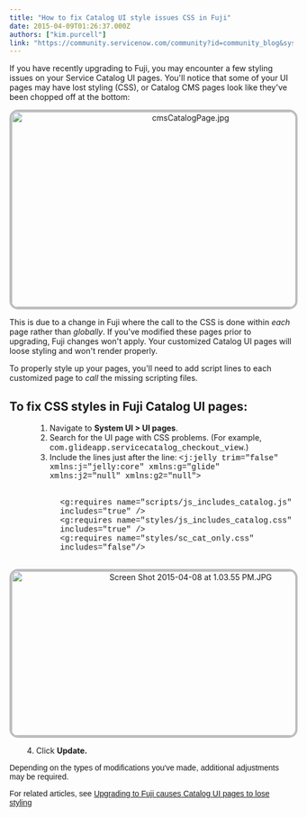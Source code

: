 ```yaml
---
title: "How to fix Catalog UI style issues CSS in Fuji"
date: 2015-04-09T01:26:37.000Z
authors: ["kim.purcell"]
link: "https://community.servicenow.com/community?id=community_blog&sys_id=246ceaa1dbd0dbc01dcaf3231f96190f"
---
```

<p>If you have recently upgrading to Fuji, you may encounter a few styling issues on your Service Catalog UI pages. You'll notice that some of your UI pages may have lost styling (CSS), or Catalog CMS pages look like they've been chopped off at the bottom:</p><p style="text-align: center;"><img   alt="cmsCatalogPage.jpg" class="image-1 jive-image" src="d8606542db10d7049c9ffb651f96190d.iix" style="height: 347px; width: 620px; border: #BDBDBD 4px solid; border-radius: 15px;"/></p><p></p><p>This is due to a change in Fuji where the call to the CSS is done within <em>each</em> page rather than <em>globally</em>. If you've modified these pages prior to upgrading, Fuji changes won't apply. Your customized Catalog UI pages will loose styling and won't render properly.</p><p></p><p>To properly style up your pages, you'll need to add script lines to each customized page to <em>call</em> the missing scripting files.</p><p></p><h2>To fix CSS styles in Fuji Catalog UI pages:</h2><ol><ol><ol><li>Navigate to <strong>System UI &gt; UI pages</strong>.</li><li>Search for the UI page with CSS problems. (For example, <span style="font-family: courier new,courier;"> com.glideapp.servicecatalog_checkout_view</span>.)</li><li>Include the lines just after the line: <span style="font-family: courier new,courier;">&lt;j:jelly trim="false" xmlns:j="jelly:core" xmlns:g="glide" xmlns:j2="null" xmlns:g2="null"&gt;</span></li></ol></ol></ol><p style="padding-left: 90px;"><br/><span style="font-family: courier new,courier;">&lt;g:requires name="scripts/js_includes_catalog.js" includes="true" /&gt;</span><br/><span style="font-family: courier new,courier;">&lt;g:requires name="styles/js_includes_catalog.css" includes="true" /&gt;</span><br/><span style="font-family: courier new,courier;">&lt;g:requires name="styles/sc_cat_only.css" includes="false"/&gt;<br/><br/></span></p><p style="text-align: center;"><img   alt="Screen Shot 2015-04-08 at 1.03.55 PM.JPG" class="image-3 jive-image" src="5e9eb082db901b04ed6af3231f9619c6.iix" style="height: 292px; width: 620px; border: #BDBDBD 4px solid; border-radius: 15px;"/></p><ol><ol start="4"><li>Click <strong>Update.</strong></li></ol></ol><p><span style="font-family: arial,helvetica,sans-serif;"> </span></p><p><span style="font-family: arial,helvetica,sans-serif;">Depending on the types of modifications you've made, additional adjustments may be required.</span></p><p><span style="font-family: arial,helvetica,sans-serif;"> </span></p><p><span style="font-family: arial,helvetica,sans-serif;">For related articles, see <a title="i.service-now.com/kb_view_customer.do?sysparm_article=KB0547024" href="https://hi.service-now.com/kb_view_customer.do?sysparm_article=KB0547024">Upgrading to Fuji causes Catalog UI pages to lose styling</a><br/></span></p>